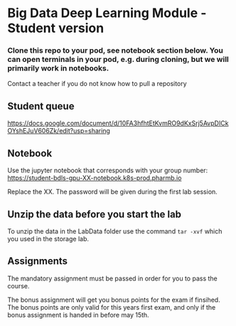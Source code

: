 # Big Data Deep Learning Module - Student version

### Clone this repo to your pod, see notebook section below. You can open terminals in your pod, e.g. during cloning, but we will primarily work in notebooks.

Contact a teacher if you do not know how to pull a repository

## Student queue
https://docs.google.com/document/d/10FA3hfhtEtKvmRO9dKxSrj5AvpDICkOYshEJuV606Zk/edit?usp=sharing 

## Notebook
Use the jupyter notebook that corresponds with your group number:
https://student-bdls-gpu-XX-notebook.k8s-prod.pharmb.io

Replace the XX. 
The password will be given during the first lab session.

## Unzip the data before you start the lab
To unzip the data in the LabData folder use the command `tar -xvf` which you used in the storage lab.

## Assignments
The mandatory assignment must be passed in order for you to pass the course.

The bonus assignment will get you bonus points for the exam if finsihed. The bonus points are only valid for this years first exam, and only if the bonus assignment is handed in before may 15th.

